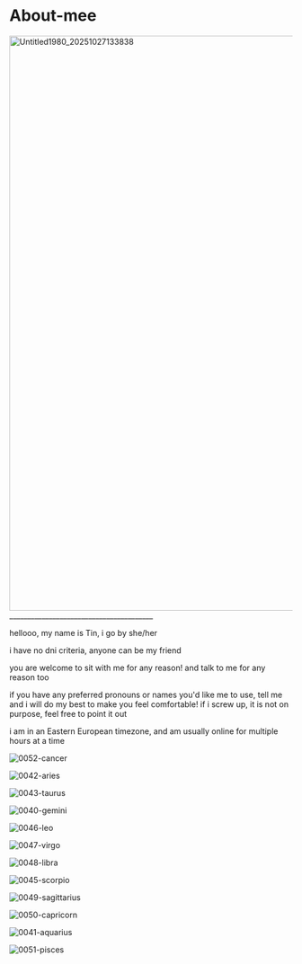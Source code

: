 # About-mee

<img width="768" height="1024" alt="Untitled1980_20251027133838" src="https://github.com/user-attachments/assets/5e1f4842-0c1f-4648-9e7c-885b69c93970" />
________________________________________

hellooo, my name is Tin, i go by she/her

i have no dni criteria, anyone can be my friend

you are welcome to sit with me for any reason! and talk to me for any reason too

if you have any preferred pronouns or names you'd like me to use, tell me and i will do my best to make you feel comfortable! if i screw up, it is not on purpose, feel free to point it out

i am in an Eastern European timezone, and am usually online for multiple hours at a time


  ![0052-cancer](https://github.com/user-attachments/assets/fbd79e5a-64ea-4665-846e-c7e28b9c8334) 

![0042-aries](https://github.com/user-attachments/assets/083b9700-6a73-469a-bd8f-a6cdb7b9e268)

![0043-taurus](https://github.com/user-attachments/assets/5394ad09-c248-48c8-a40d-dd79fa02d2f7)

![0040-gemini](https://github.com/user-attachments/assets/c7e20d3f-e957-4e04-8515-4cd24866a127)

![0046-leo](https://github.com/user-attachments/assets/f5b310ee-a650-4ce4-9f84-f4e5a6ec4458)

![0047-virgo](https://github.com/user-attachments/assets/7cd1ac51-85a0-419c-9bcc-a410a76da1e7)

![0048-libra](https://github.com/user-attachments/assets/ea332005-ad10-4305-950e-fbfc7d8c4963)

![0045-scorpio](https://github.com/user-attachments/assets/e5959e82-9939-469d-b0c5-dbf5c706e6d2)

![0049-sagittarius](https://github.com/user-attachments/assets/86aa9288-22fb-43dd-a4e9-a1fb363d8fbd)

![0050-capricorn](https://github.com/user-attachments/assets/02f4e1e5-dcdd-4011-97de-8ebef8cb8166)

![0041-aquarius](https://github.com/user-attachments/assets/cdca0492-476a-4b01-aef4-b248e97328d9)

![0051-pisces](https://github.com/user-attachments/assets/2f4daaa0-c476-4aed-824b-28d287526061)
